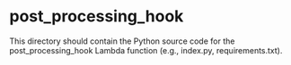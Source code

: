 # post_processing_hook

This directory should contain the Python source code for the post_processing_hook Lambda function (e.g., index.py, requirements.txt). 